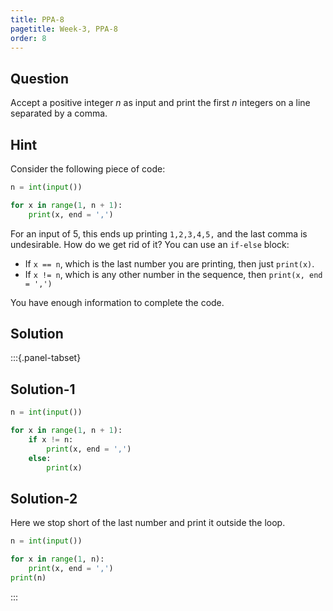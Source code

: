 ```yaml
---
title: PPA-8
pagetitle: Week-3, PPA-8
order: 8
---
```


## Question

Accept a positive integer $n$ as input and print the first $n$ integers on a line separated by a comma.



## Hint

Consider the following piece of code:

```python
n = int(input())

for x in range(1, n + 1):
    print(x, end = ',')
```

For an input of $5$, this ends up printing `1,2,3,4,5,` and the last comma is undesirable. How do we get rid of it? You can use an `if-else` block:

- If `x == n`, which is the last number you are printing, then just `print(x)`.
- If `x != n`, which is any other number in the sequence, then `print(x, end = ',')`

You have enough information to complete the code.



## Solution

:::{.panel-tabset}

## Solution-1

```python
n = int(input())

for x in range(1, n + 1):
    if x != n:
        print(x, end = ',')
    else:
        print(x)
```

## Solution-2

Here we stop short of the last number and print it outside the loop.

```python
n = int(input())

for x in range(1, n):
    print(x, end = ',')
print(n)
```

:::
